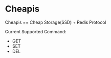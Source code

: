 # Cheapis
Cheapis == Cheap Storage(SSD) + Redis Protocol

Current Supported Command:
* GET
* SET
* DEL